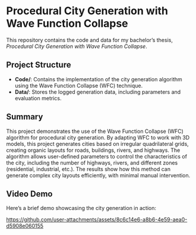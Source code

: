 # Procedural City Generation with Wave Function Collapse

This repository contains the code and data for my bachelor’s thesis, *Procedural City Generation with Wave Function Collapse*.

## Project Structure

- **Code/**: Contains the implementation of the city generation algorithm using the Wave Function Collapse (WFC) technique.
- **Data/**: Stores the logged generation data, including parameters and evaluation metrics.

## Summary

This project demonstrates the use of the Wave Function Collapse (WFC) algorithm for procedural city generation. By adapting WFC to work with 3D models, this project generates cities based on irregular quadrilateral grids, creating organic layouts for roads, buildings, rivers, and highways. The algorithm allows user-defined parameters to control the characteristics of the city, including the number of highways, rivers, and different zones (residential, industrial, etc.). The results show how this method can generate complex city layouts efficiently, with minimal manual intervention.

## Video Demo

Here’s a brief demo showcasing the city generation in action:

https://github.com/user-attachments/assets/8c6c14e6-a8b6-4e59-aea0-d5908e060155


